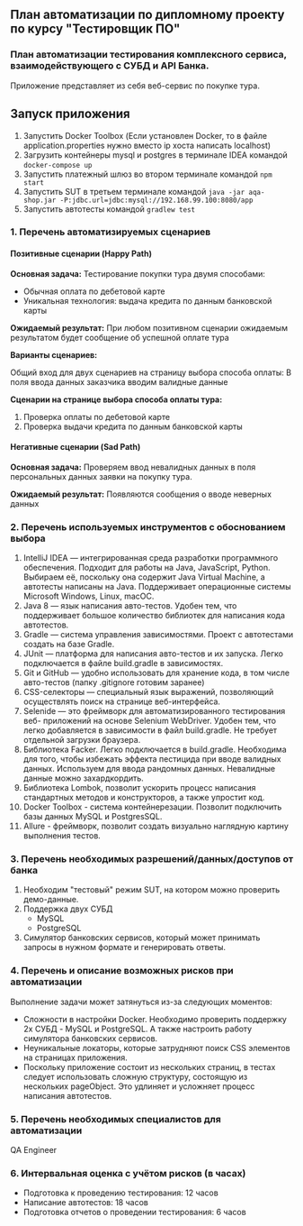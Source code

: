 ## План автоматизации по дипломному проекту по курсу "Тестировщик ПО"

### План автоматизации тестирования  комплексного сервиса, взаимодействующего с СУБД и API Банка. 

Приложение представляет из себя веб-сервис по покупке тура. 

## Запуск приложения

1. Запустить Docker Toolbox (Если установлен Docker, то в файле application.properties
нужно вместо ip хоста написать localhost)
1. Загрузить контейнеры mysql и postgres в терминале IDEA командой 
           ````
           docker-compose up
           ````
1. Запустить платежный шлюз во втором терминале командой 
            ````
             npm start
             ````
1. Запустить SUT в третьем терминале командой
            ````
            java -jar aqa-shop.jar -P:jdbc.url=jdbc:mysql://192.168.99.100:8080/app
            ````
1. Запустить автотесты командой 
            ````
            gradlew test
            ````


### **1. Перечень автоматизируемых сценариев**

#### **Позитивные сценарии (Happy Path)**

**Основная задача:** 
Тестирование покупки тура двумя способами:
* Обычная оплата по дебетовой карте
* Уникальная технология: выдача кредита по данным банковской карты

**Ожидаемый результат:**
 При любом позитивном сценарии ожидаемым результатом будет сообщение об
 успешной оплате тура
 
 **Варианты сценариев:**
 
 Общий вход для двух сценариев на страницу выбора способа оплаты:
 В поля ввода данных заказчика вводим валидные данные
 
 **Сценарии на странице выбора способа оплаты тура:**
 
 1. Проверка оплаты по дебетовой карте
 1. Проверка выдачи кредита по данным банковской карты
 
 #### **Негативные сценарии (Sad Path)**
 
**Основная задача:**
 Проверяем ввод невалидных данных в поля персональных данных заявки 
 на покупку тура. 
 
 **Ожидаемый результат:**
 Появляются сообщения о вводе неверных данных
 
 ### **2. Перечень используемых инструментов с обоснованием выбора**
 
 1. IntelliJ IDEA — интегрированная среда разработки программного обеспечения. 
 Подходит для работы на Java, JavaScript, Python. 
 Выбираем её, поскольку она содержит Java Virtual Machine, а автотесты 
 написаны на Java. Поддерживает операционные системы Microsoft Windows, 
 Linux, macOC. 
 1. Java 8 — язык написания авто-тестов. Удобен тем, что поддерживает большое количество 
 библиотек для написания кода автотестов.
 1. Gradle — система управления зависимостями. Проект с автотестами 
 создать на базе Gradle. 
 1. JUnit — платформа для написания авто-тестов и их запуска. Легко подключается 
 в файле build.gradle в зависимостях.
 1. Git и GitHub — удобно использовать для хранение кода, в том числе авто-тестов 
 (папку .gitignore готовим заранее) 
 1. CSS-селекторы — специальный язык выражений, позволяющий
  осуществлять поиск на странице веб-интерфейса.
 1. Selenide — это фреймворк для автоматизированного тестирования веб-
 приложений на основе Selenium WebDriver. Удобен тем, что легко добавляется в зависимости
    в файл build.gradle. Не требует отдельной загрузки браузера.  
 1. Библиотека Facker. Легко подключается в build.gradle. Необходима для того, 
 чтобы избежать эффекта пестицида при вводе валидных данных. 
 Используем для ввода рандомных данных. Невалидные данные можно захардкордить.
 1. Библиотека Lombok, позволит ускорить процесс написания стандартных методов 
 и конструкторов, а также упростит код.
 1. Docker Toolbox - система контейнерезации. Позволит подключить базы данных MySQL 
 и PostgresSQL.
 1. Allure - фреймворк, позволит создать визуально наглядную
    картину выполнения тестов.
    
 ### **3. Перечень необходимых разрешений/данных/доступов от банка**
 
 1. Необходим "тестовый" режим SUT, на котором можно проверить демо-данные. 
 1. Поддержка двух СУБД 
       * MySQL
       * PostgreSQL
 1.  Симулятор банковских сервисов, который может принимать запросы в нужном формате и генерировать ответы.

### **4. Перечень и описание возможных рисков при автоматизации**

Выполнение задачи может затянуться из-за следующих моментов:

* Сложности в настройки Docker. 
Необходимо проверить поддержку 2х СУБД - MySQL и PostgreSQL. 
А также настроить работу симулятора банковских сервисов. 
* Неуникальные локаторы, которые затрудняют поиск CSS элементов 
на страницах приложения. 
* Поскольку приложение состоит из нескольких страниц, 
в тестах следует использовать сложную структуру, состоящую из 
нескольких pageObject. Это удлиняет и усложняет процесс написания автотестов. 


### **5. Перечень необходимых специалистов для автоматизации**

QA Engineer 

### **6. Интервальная оценка с учётом рисков (в часах)**

* Подготовка к проведению тестирования: 12 часов
* Написание автотестов: 18 часов
* Подготовка отчетов о проведении тестирования: 6 часов



 

    
   










 
